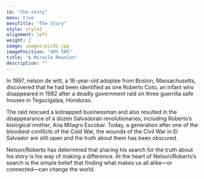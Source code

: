 ```yaml
---
id: "the-story"
menu: true
menuTitle: "The Story"
style: style2
alignment: left
weight: 2
image: images/pic02.jpg
imagePosition: "40% 50%"
title: "A Miracle Reunion"
description: ""
---
```


 In 1997, nelson de witt, a 16-year-old adoptee from Boston, Massachusetts, discovered that he had been identified as one Roberto Coto, an infant who disappeared in 1982 after a deadly government raid on three guerrilla safe houses in Tegucigalpa, Honduras.

The raid rescued a kidnapped businessman and also resulted in the disappearance of a dozen Salvadoran revolutionaries, including Roberto’s biological mother, Ana Milagro Escobar. Today, a generation after one of the bloodiest conflicts of the Cold War, the wounds of the Civil War in El Salvador are still open and the truth about them has been obscured.

Nelson/Roberto has determined that sharing his search for the truth about his story is his way of making a difference. At the heart of Nelson/Roberto’s search is the simple belief that finding what makes us all alike—or connected—can change the world.